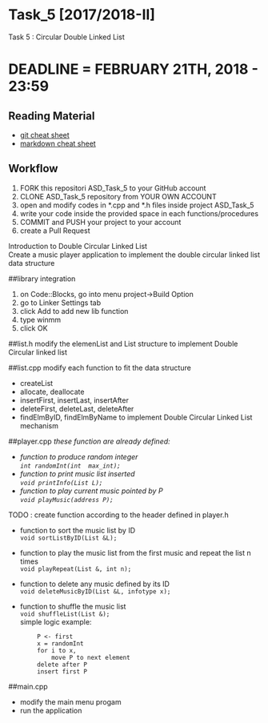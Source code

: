 # Task_5 [2017/2018-II]
Task 5 : Circular Double Linked List

# DEADLINE = FEBRUARY 21TH, 2018 - 23:59

## Reading Material
* [git cheat sheet](https://education.github.com/git-cheat-sheet-education.pdf)
* [markdown cheat sheet](https://enterprise.github.com/downloads/en/markdown-cheatsheet.pdf)

## Workflow
1. FORK this repositori ASD_Task_5 to your GitHub account
2. CLONE ASD_Task_5 repository from YOUR OWN ACCOUNT
3. open and modify codes in *.cpp and *.h files inside project ASD_Task_5
4. write your code inside the provided space in each functions/procedures 
5. COMMIT and PUSH your project to your account
6. create a Pull Request

Introduction to Double Circular Linked List  <br>
Create a music player application to implement the double circular linked list data structure

##library integration
1. on Code::Blocks, go into menu project->Build Option
2. go to Linker Settings tab
3. click Add to add new lib function
4. type winmm 
5. click OK

##list.h
modify the elemenList and List structure to implement Double Circular linked list
	
##list.cpp
modify each function to fit the data structure
* createList
* allocate, deallocate
* insertFirst, insertLast, insertAfter
* deleteFirst, deleteLast, deleteAfter
* findElmByID, findElmByName
to implement Double Circular Linked List mechanism
	
##player.cpp
<i>these function are already defined:
* function to produce random integer<br> `int randomInt(int  max_int);` <br>
* function to print music list inserted<br> `void printInfo(List L);` <br>
* function to play current music pointed by P<br> `void playMusic(address P);`   <br>
</i>
TODO : 
create function according to the header defined in player.h

* function to sort the music list by ID <br>
  ``` void sortListByID(List &L); ``` <br>
  
* function to play the music list from the first music and repeat the list n times  <br>`void playRepeat(List &, int n);` <br>
  
* function to delete any music defined by its ID<br>
  ```void deleteMusicByID(List &L, infotype x);```

* function to shuffle the music list<br> `void shuffleList(List &);`<br>simple logic example: <br> 

```	loop n times
		P <- first
		x = randomInt
		for i to x, 
			move P to next element
		delete after P
		insert first P
  ```
  
		
##main.cpp
* modify the main menu progam
* run the application
	
